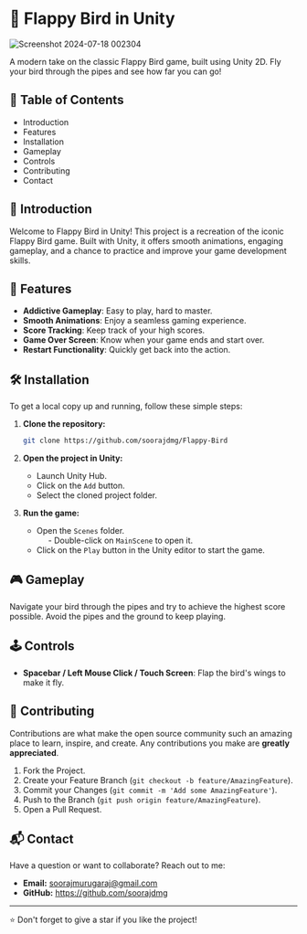 # 🐤 Flappy Bird in Unity

 
 ![Screenshot 2024-07-18 002304](https://github.com/user-attachments/assets/0eaf70f9-0f7e-4c60-8975-aaeac9440507)



A modern take on the classic Flappy Bird game, built using Unity 2D. Fly your bird through the pipes and see how far you can go!

## 🚀 Table of Contents

- Introduction
- Features
- Installation
- Gameplay
- Controls
- Contributing
- Contact
  
## 📖 Introduction

Welcome to Flappy Bird in Unity! This project is a recreation of the iconic Flappy Bird game. Built with Unity, it offers smooth animations, engaging gameplay, and a chance to practice and improve your game development skills.

## 🌟 Features

- **Addictive Gameplay**: Easy to play, hard to master.  
- **Smooth Animations**: Enjoy a seamless gaming experience.  
- **Score Tracking**: Keep track of your high scores.  
- **Game Over Screen**: Know when your game ends and start over.  
- **Restart Functionality**: Quickly get back into the action.  

## 🛠 Installation

To get a local copy up and running, follow these simple steps:

1. **Clone the repository:**
    ```sh
    git clone https://github.com/soorajdmg/Flappy-Bird
    ```

2. **Open the project in Unity:**
    - Launch Unity Hub.
    - Click on the `Add` button.
    - Select the cloned project folder.

3. **Run the game:**
    - Open the `Scenes` folder.  
      <span style="margin-left: 20px;">- Double-click on `MainScene` to open it.</span>  
    - Click on the `Play` button in the Unity editor to start the game.

## 🎮 Gameplay

Navigate your bird through the pipes and try to achieve the highest score possible. Avoid the pipes and the ground to keep playing.

## 🕹 Controls

- **Spacebar / Left Mouse Click / Touch Screen**: Flap the bird's wings to make it fly.

## 🤝 Contributing

Contributions are what make the open source community such an amazing place to learn, inspire, and create. Any contributions you make are **greatly appreciated**.

1. Fork the Project.
2. Create your Feature Branch (`git checkout -b feature/AmazingFeature`).
3. Commit your Changes (`git commit -m 'Add some AmazingFeature'`).
4. Push to the Branch (`git push origin feature/AmazingFeature`).
5. Open a Pull Request.

## 📬 Contact

Have a question or want to collaborate? Reach out to me:

- **Email:** [soorajmurugaraj@gmail.com](soorajmurugaraj@gmail.com)
- **GitHub:** https://github.com/soorajdmg

---

⭐️ Don't forget to give a star if you like the project!

